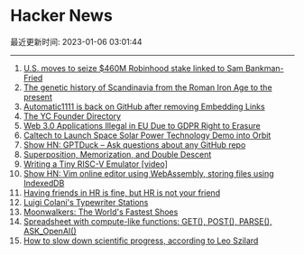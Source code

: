 # Hacker News

最近更新时间: 2023-01-06 03:01:44

--- 
1. [U.S. moves to seize $460M Robinhood stake linked to Sam Bankman-Fried](https://www.cnn.com/2023/01/05/investing/doj-seizes-robinhood-shares/index.html) 
2. [The genetic history of Scandinavia from the Roman Iron Age to the present](https://www.cell.com/cell/fulltext/S0092-8674(22)01468-4) 
3. [Automatic1111 is back on GitHub after removing Embedding Links](https://github.com/AUTOMATIC1111/stable-diffusion-webui/wiki/Textual-Inversion) 
4. [The YC Founder Directory](https://www.ycombinator.com/blog/the-yc-founder-directory) 
5. [Web 3.0 Applications Illegal in EU Due to GDPR Right to Erasure](https://gdpr-info.eu/art-17-gdpr/) 
6. [Caltech to Launch Space Solar Power Technology Demo into Orbit](https://www.caltech.edu/about/news/caltech-to-launch-space-solar-power-technology-demo-into-orbit-in-january) 
7. [Show HN: GPTDuck – Ask questions about any GitHub repo](https://www.gptduck.com/) 
8. [Superposition, Memorization, and Double Descent](https://transformer-circuits.pub/2023/toy-double-descent/index.html) 
9. [Writing a Tiny RISC-V Emulator [video]](https://www.youtube.com/watch?v=YT5vB3UqU_E) 
10. [Show HN: Vim online editor using WebAssembly, storing files using IndexedDB](https://www.vimonlineeditor.com/) 
11. [Having friends in HR is fine, but HR is not your friend](https://cdoyle.me/2023/01/05/having-friends-in-hr-is-fine-but-hr-is-not-your-friend/) 
12. [Luigi Colani's Typewriter Stations](http://writingball.blogspot.com/2020/09/luigi-colanis-typing-chair.html) 
13. [Moonwalkers: The World's Fastest Shoes](https://shiftrobotics.io/) 
14. [Spreadsheet with compute-like functions: GET(), POST(), PARSE(), ASK_OpenAI()](https://rows.com/templates/ask-openai) 
15. [How to slow down scientific progress, according to Leo Szilard](https://rootsofprogress.org/szilard-on-slowing-science) 
